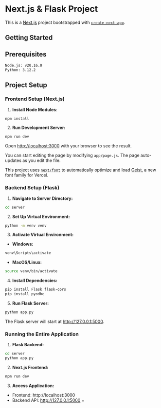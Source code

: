 # Next.js & Flask Project
This is a [Next.js](https://nextjs.org) project bootstrapped with [`create-next-app`](https://nextjs.org/docs/app/api-reference/cli/create-next-app).

## Getting Started
## Prerequisites
 ```bash
 Node.js: v20.16.0
 Python: 3.12.2
 ```
## Project Setup

### Frontend Setup (Next.js)
1. **Install Node Modules**:
```bash
npm install
  ```
2. **Run Development Server:**
 ```bash
npm run dev
  ```

Open [http://localhost:3000](http://localhost:3000) with your browser to see the result.

You can start editing the page by modifying `app/page.js`. The page auto-updates as you edit the file.

This project uses [`next/font`](https://nextjs.org/docs/app/building-your-application/optimizing/fonts) to automatically optimize and load [Geist](https://vercel.com/font), a new font family for Vercel.

### Backend Setup (Flask)
1. **Navigate to Server Directory:**
```bash
cd server
```
2. **Set Up Virtual Environment:**
```bash
python -m venv venv
```
3. **Activate Virtual Environment:**
- **Windows:**
```bash
venv\Scripts\activate
```
- **MacOS/Linux:**
```bash
source venv/bin/activate
```
4. **Install Dependencies:**
```bash
pip install Flask flask-cors
pip install pyodbc
```
5. **Run Flask Server:**
```bash
python app.py
```
The Flask server will start at http://127.0.0.1:5000.

### Running the Entire Application
1. **Flask Backend:**
```bash
cd server
python app.py
```
2. **Next.js Frontend:**
```bash
npm run dev
```
3. **Access Application:**
- Frontend: http://localhost:3000
- Backend API: http://127.0.0.1:5000
=
